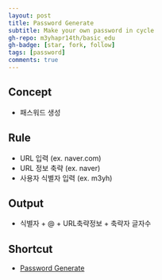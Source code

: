 ```yaml
---
layout: post
title: Password Generate
subtitle: Make your own password in cycle
gh-repo: m3yhapr14th/basic_edu
gh-badge: [star, fork, follow]
tags: [password]
comments: true
---
```


## Concept
- 패스워드 생성

## Rule
- URL 입력 (ex. naver.com)
- URL 정보 축략 (ex. naver)
- 사용자 식별자 입력 (ex. m3yh)

## Output
- 식별자 + @ + URL축략정보 + 축략자 글자수

## Shortcut
- [Password Generate](/code/python/pw_gen)